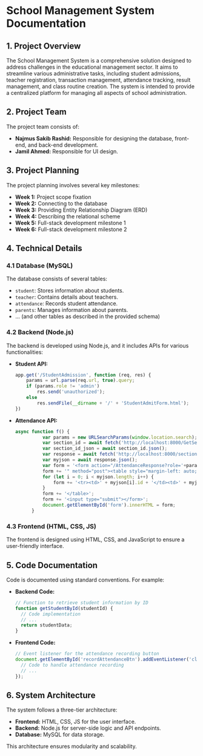 # School Management System Documentation

## 1. Project Overview

The School Management System is a comprehensive solution designed to address challenges in the educational management sector. It aims to streamline various administrative tasks, including student admissions, teacher registration, transaction management, attendance tracking, result management, and class routine creation. The system is intended to provide a centralized platform for managing all aspects of school administration.

## 2. Project Team

The project team consists of:

- **Najmus Sakib Rashid:** Responsible for designing the database, front-end, and back-end development.
- **Jamil Ahmed:** Responsible for UI design.

## 3. Project Planning

The project planning involves several key milestones:

- **Week 1:** Project scope fixation
- **Week 2:** Connecting to the database
- **Week 3:** Providing Entity Relationship Diagram (ERD)
- **Week 4:** Describing the relational scheme
- **Week 5:** Full-stack development milestone 1
- **Week 6:** Full-stack development milestone 2

## 4. Technical Details

### 4.1 Database (MySQL)

The database consists of several tables:

- `student`: Stores information about students.
- `teacher`: Contains details about teachers.
- `attendance`: Records student attendance.
- `parents`: Manages information about parents.
- ... (and other tables as described in the provided schema)

### 4.2 Backend (Node.js)

The backend is developed using Node.js, and it includes APIs for various functionalities:

- **Student API:**
  ```javascript
  app.get('/StudentAdmission', function (req, res) {
      params = url.parse(req.url, true).query;
      if (params.role != 'admin')
          res.send('unauthorized');
      else
          res.sendFile(__dirname + '/' + 'StudentAdmitForm.html');
  })
  ```

- **Attendance API:**
  ```javascript
  async function f() {
            var params = new URLSearchParams(window.location.search);
            var section_id = await fetch('http://localhost:8000/GetSectionId?id=' + params.get('id'));
            var section_id_json = await section_id.json(); 
            var response = await fetch('http://localhost:8000/sectionid=' + section_id_json[0].id);
            var myjson = await response.json();
            var form = '<form action="/AttendanceResponse?role='+params.get('role')+'&id='+params.get('id');
            form += '" method="post"><table style="margin-left: auto; margin-right:auto"><tr><th>Student Id</th><th>Name</th><th>Attendance</th></tr>';
            for (let i = 0; i < myjson.length; i++) {
                form += '<tr><td>' + myjson[i].id + '</td><td>' + myjson[i].name + '</td><td><input name="studentid" type="checkbox" value=' + myjson[i].id + '></td></tr>';
            }
            form += '</table>';
            form += '<input type="submit"></form>';
            document.getElementById('form').innerHTML = form;
        }
  ```

### 4.3 Frontend (HTML, CSS, JS)

The frontend is designed using HTML, CSS, and JavaScript to ensure a user-friendly interface.

## 5. Code Documentation

Code is documented using standard conventions. For example:

- **Backend Code:**
  ```javascript
  // Function to retrieve student information by ID
  function getStudentById(studentId) {
    // Code implementation
    // ...
    return studentData;
  }
  ```

- **Frontend Code:**
  ```javascript
  // Event listener for the attendance recording button
  document.getElementById('recordAttendanceBtn').addEventListener('click', () => {
    // Code to handle attendance recording
    // ...
  });
  ```

## 6. System Architecture

The system follows a three-tier architecture:

- **Frontend:** HTML, CSS, JS for the user interface.
- **Backend:** Node.js for server-side logic and API endpoints.
- **Database:** MySQL for data storage.

This architecture ensures modularity and scalability.
